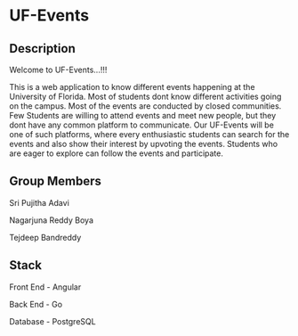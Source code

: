 
# UF-Events




##  Description
Welcome to UF-Events...!!!

This is a web application to know different events happening at the University of Florida. Most of students dont know different activities going on the campus. Most of the events are conducted by closed communities. Few Students are willing to attend events and  meet new people, but they dont have any common platform to communicate. Our UF-Events will be one of such platforms, where every enthusiastic students can search for the events and also show their interest by upvoting the events. Students who are eager to explore can follow the events and participate.


## Group Members
Sri Pujitha Adavi

Nagarjuna Reddy Boya

Tejdeep Bandreddy
## Stack
Front End - Angular

Back End - Go

Database - PostgreSQL
